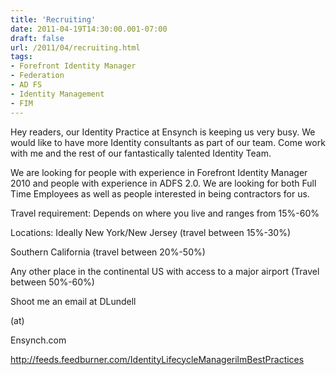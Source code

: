 ```yaml
---
title: 'Recruiting'
date: 2011-04-19T14:30:00.001-07:00
draft: false
url: /2011/04/recruiting.html
tags: 
- Forefront Identity Manager
- Federation
- AD FS
- Identity Management
- FIM
---
```


Hey readers, our Identity Practice at Ensynch is keeping us very busy. We would like to have more Identity consultants as part of our team. Come work with me and the rest of our fantastically talented Identity Team.

We are looking for people with experience in Forefront Identity Manager 2010 and people with experience in ADFS 2.0. We are looking for both Full Time Employees as well as people interested in being contractors for us.

Travel requirement: Depends on where you live and ranges from 15%-60%

Locations: Ideally New York/New Jersey (travel between 15%-30%)

Southern California (travel between 20%-50%)

Any other place in the continental US with access to a major airport (Travel between 50%-60%)

Shoot me an email at DLundell

(at)

Ensynch.com

http://feeds.feedburner.com/IdentityLifecycleManagerilmBestPractices